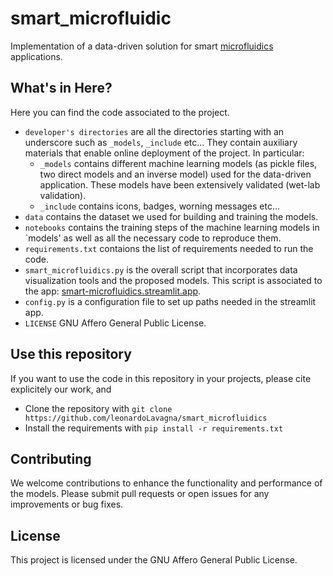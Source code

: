 # smart_microfluidic
Implementation of a data-driven solution for smart [microfluidics](https://en.wikipedia.org/wiki/Microfluidics) applications.

## What's in Here?

Here you can find the code associated to the project.
  - `developer's directories` are all the directories starting with an underscore such as `_models`, `_include` etc... They contain auxiliary materials that enable online deployment of the project. In particular:
      - `_models` contains different machine learning models (as pickle files, two direct models and an inverse model) used for the data-driven application. These models have been extensively validated (wet-lab validation).
      - `_include` contains icons, badges, worning messages etc...
  - `data` contains the dataset we used for building and training the models.
  - `notebooks` contains the training steps of the machine learning models in `models' as well as all the necessary code to reproduce them.
  - `requirements.txt` contaions the list of requirements needed to run the code.
  - `smart_microfluidics.py` is the overall script that incorporates data visualization tools and the proposed models. This script is associated to the app: [smart-microfluidics.streamlit.app](https://smart-microfluidics.streamlit.app/).
  - `config.py` is a configuration file to set up paths needed in the streamlit app.
  - `LICENSE` GNU Affero General Public License.

## Use this repository

If you want to use the code in this repository in your projects, please cite explicitely our work, and
* Clone the repository with `git clone https://github.com/leonardoLavagna/smart_microfluidics`
* Install the requirements with `pip install -r requirements.txt`

## Contributing
We welcome contributions to enhance the functionality and performance of the models. Please submit pull requests or open issues for any improvements or bug fixes.

## License
This project is licensed under the GNU Affero General Public License.
